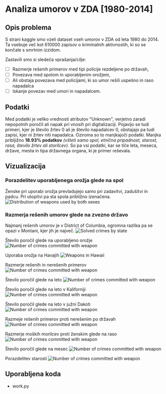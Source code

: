 # Analiza umorov v ZDA [1980-2014]

## Opis problema

S strani kaggle smo vzeli dataset vseh umorov v ZDA od leta 1980 do 2014. Ta vsebuje več kot 610000 zapisov o kriminalnih aktivnostih, ki so se končale s smrtnim izzidom.

Zastavili smo si sledeča vprašanja/cilje:
- [ ] Razmerje rešenih primerov med tipi policije rezdeljene po državah,
- [ ] Povezava med spolom in uporabljenim orožjem,
- [ ] Ali obstaja povezava med policijami, ki so umor rešili uspešno in raso napadalca
- [ ] Iskanje povezav med umori in napadalcem.

## Podatki

Med podatki je veliko vrednosti atributov "Unknown", verjetno zaradi nepopolnih poročil ali napak pri vnosih pri digitalizaciji.
Pojavijo se tudi primeri, kjer je število žrtev 0 ali je število napadalcev 0, obstajajo pa tudi zapisi, kjer ni
žrtev niti napadalca. Oziroma so to manjkajoči podatki. Manjka pribljižno **18.93% podatkov** _(všteti samo spol, etnična
pripadnost, starost, rasa, število žrtev ali storilcev)_. So pa vsi podatki, kar se tiče leta, meseca, države, mesta in tipa
državnega organa, ki je primer reševala.

## Vizualizacija

### Porazdelitev uporabljenega orožja glede na spol

Ženske pri uporabi orožja prevladujejo samo pri zadavitvi, zadušitvi in padcu. Pri utopitvi pa sta spola približno izenačena.
![Distribution of weapons used by both sexes](pictures/weapons_sex.png)

### Razmerja rešenih umorov glede na zvezno državo

Najmanj rešenih umorov je v District of Columbia, ogromna razlika pa se opazi v Montani, kjer jih je največ.
![Solved crimes by state](pictures/solved_state.png)

Število poročil glede na uporabljeno orožje
![Number of crimes committed with weapon](pictures/crimes_by_weapon.png)

Uporaba orožja na Havajih
![Weapons in Hawaii](pictures/hawaii_weapons.png)

Razmerje rešenih in nerešenih primerov
![Number of crimes committed with weapon](pictures/crime_solved.png)

Število poročil glede na leto
![Number of crimes committed with weapon](pictures/crimes_per_year.png)

Število poročil glede na leto v Kaliforniji
![Number of crimes committed with weapon](pictures/crimes_per_year_california.png)

Število poročil glede na leto v južni Dakoti
![Number of crimes committed with weapon](pictures/crimes_per_year_south_dakota.png)

Razmeje rešenih primerov proti nerešenim po državah
![Number of crimes committed with weapon](pictures/solved_by_state.png)

Razmerje moških morilcev proti ženskim glede na raso
![Number of crimes committed with weapon](pictures/gender_by_race.png)

Število poročil glede na mesec
![Number of crimes committed with weapon](pictures/crimes_per_month.png)

Porazdelitev starosti
![Number of crimes committed with weapon](pictures/age_distribution.png)

## Uporabljena koda

* work.py
